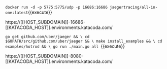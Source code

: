 `docker run -d -p 5775:5775/udp -p 16686:16686 jaegertracing/all-in-one:latest`{{execute}}

https://[[HOST_SUBDOMAIN]]-16686-[[KATACODA_HOST]].environments.katacoda.com/


`
go get github.com/uber/jaeger && \
cd $GOPATH/src/github.com/uber/jaeger && \
make install_examples && \
cd examples/hotrod && \
go run ./main.go all 
`{{execute}}

https://[[HOST_SUBDOMAIN]]-8080-[[KATACODA_HOST]].environments.katacoda.com/
